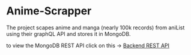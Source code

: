 # Anime-Scrapper

The project scapes anime and manga (nearly 100k records) from aniList using their graphQL API and stores it in MongoDB. 

to view the MongoDB REST API click on this -> [Backend REST API](https://github.com/AnimeTrackerr/BackEnd)
